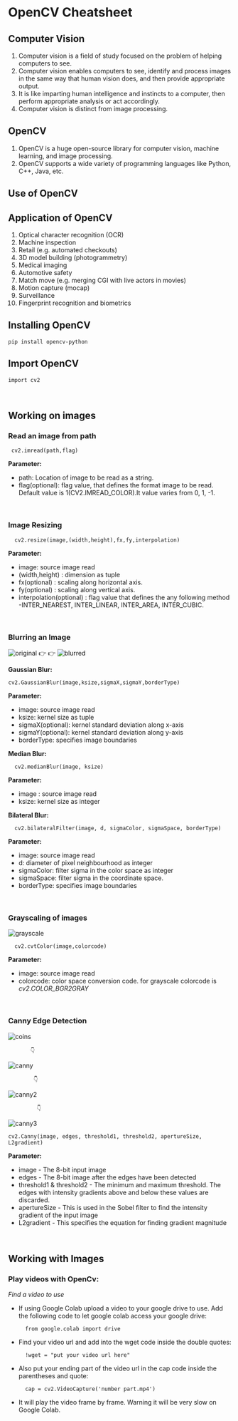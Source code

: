 
# OpenCV Cheatsheet

## Computer Vision
1. Computer vision is a field of study focused on the problem of helping computers to see.
2. Computer vision enables computers to see, identify and process images in the same way that human vision does, and then provide appropriate output. 
3. It is like imparting human intelligence and instincts to a computer, then perform appropriate analysis or act accordingly.
4. Computer vision is distinct from image processing.

## OpenCV
1. OpenCV is a huge open-source library for computer vision, machine learning, and image processing.
2. OpenCV supports a wide variety of programming languages like Python, C++, Java, etc.

## Use of OpenCV

## Application of OpenCV

1. Optical character recognition (OCR)
2. Machine inspection
3. Retail (e.g. automated checkouts)
4. 3D model building (photogrammetry)
5. Medical imaging
6. Automotive safety
7. Match move (e.g. merging CGI with live actors in movies)
8. Motion capture (mocap)
9. Surveillance
10. Fingerprint recognition and biometrics

## Installing OpenCV
    pip install opencv-python

## Import OpenCV
    import cv2

<br>

## Working on images
  
### Read an image from path
     cv2.imread(path,flag)
  
  **Parameter:**
  - path: Location of image to be read as a string.
  - flag(optional): flag value, that defines the format image to be read. Default value is 1(CV2.IMREAD_COLOR).It value varies from 0, 1, -1.
 
  
<br>

  ### Image Resizing
      cv2.resize(image,(width,height),fx,fy,interpolation)
  **Parameter:**
  - image: source image read
  - (width,height) : dimension as tuple
  - fx(optional) : scaling along horizontal axis.
  - fy(optional) : scaling along vertical axis.
  - interpolation(optional) : flag value that defines the any following method -INTER_NEAREST, INTER_LINEAR, INTER_AREA, INTER_CUBIC.
  

<br>

  ### Blurring an Image
  ![original](Images/original.png)  👉 👉
  ![blurred](Images/blurred.png)
  
  **Gaussian Blur:**
  
    cv2.GaussianBlur(image,ksize,sigmaX,sigmaY,borderType)
  **Parameter:**
  - image: source image read
  - ksize: kernel size as tuple
  - sigmaX(optional): kernel standard deviation along x-axis
  - sigmaY(optional): kernel standard deviation along y-axis
  - borderType: specifies image boundaries
  
  **Median Blur:**
  
      cv2.medianBlur(image, ksize)
  **Parameter:**
  - image : source image read
  - ksize: kernel size as integer
  
  **Bilateral Blur:**
  
      cv2.bilateralFilter(image, d, sigmaColor, sigmaSpace, borderType)
  **Parameter:**
  - image: source image read
  - d: diameter of pixel neighbourhood as integer
  - sigmaColor: filter sigma in the color space as integer
  - sigmaSpace: filter sigma in the coordinate space.
  - borderType: specifies image boundaries 
  

  <br>
  
  ### Grayscaling of images
  ![grayscale](Images/grayscale.png)
  
      cv2.cvtColor(image,colorcode)
  **Parameter:**
  - image: source image read
  - colorcode: color space conversion code.
  for grayscale colorcode is *cv2.COLOR_BGR2GRAY*
  

<br>

### Canny Edge Detection 
![coins](Images/coins.png)

           👇
![canny](Images/canny.png)

            👇
![canny2](Images/canny2.png)

             👇
![canny3](Images/canny3.png)

    cv2.Canny(image, edges, threshold1, threshold2, apertureSize, L2gradient)
 **Parameter:**
- image - The 8-bit input image
- edges - The 8-bit image after the edges have been detected
- threshold1 & threshold2 - The minimum and maximum threshold. The edges with intensity gradients above and below these values are discarded.
- apertureSize - This is used in the Sobel filter to find the intensity gradient of the input image
- L2gradient - This specifies the equation for finding gradient magnitude


<br>

## Working with Images

### Play videos with OpenCv:
*Find a video to use* 
- If using Google Colab upload a video to your google drive to use. Add the following code to let google colab access your google drive:

        from google.colab import drive

- Find your video url and add into the wget code inside the double quotes: 

        !wget = "put your video url here"

- Also put your ending part of the video url in the cap code inside the parentheses and quote: 

        cap = cv2.VideoCapture('number part.mp4')

- It will play the video frame by frame. Warning it will be very slow on Google Colab.


<br>





